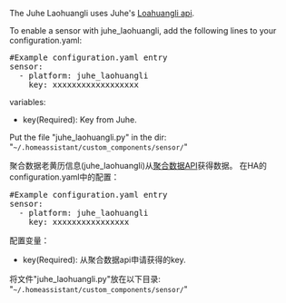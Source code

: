 The Juhe Laohuangli uses Juhe's <a href="https://www.juhe.cn/docs/api/id/65" rel="noopener" target="_blank">Loahuangli api</a>.

To enable a sensor with juhe_laohuangli, add the following lines to your configuration.yaml:

<pre class="lang:yaml decode:true " >
#Example configuration.yaml entry
sensor:
  - platform: juhe_laohuangli
    key: xxxxxxxxxxxxxxxxxx
</pre>
variables:
<ul>
	<li>key(Required): Key from Juhe.</li>
</ul>
Put the file "juhe_laohuangli.py" in the dir: "<code>~/.homeassistant/custom_components/sensor/</code>"


聚合数据老黄历信息(juhe_laohuangli)从<a href="https://www.juhe.cn/docs/api/id/65" rel="noopener" target="_blank">聚合数据API</a>获得数据。
在HA的configuration.yaml中的配置：
<pre class="lang:yaml decode:true " >
#Example configuration.yaml entry
sensor:
  - platform: juhe_laohuangli
    key: xxxxxxxxxxxxxxxx
</pre>

配置变量：
<ul>
	<li>key(Required): 从聚合数据api申请获得的key.</li>
</ul>
将文件"juhe_laohuangli.py"放在以下目录: "<code>~/.homeassistant/custom_components/sensor/</code>"

